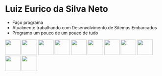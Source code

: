 # Luiz Eurico da Silva Neto

- Faço programa
- Atualmente trabalhando com Desenvolvimento de Sitemas Embarcados
- Programo um pouco de um pouco de tudo

<div>
  
  <img height="50" width="50" src="https://cdn.jsdelivr.net/gh/devicons/devicon/icons/html5/html5-original.svg" />
  <img height="50" width="50" src="https://cdn.jsdelivr.net/gh/devicons/devicon/icons/css3/css3-original.svg" />
  <img height="50" width="50" src="https://cdn.jsdelivr.net/gh/devicons/devicon/icons/php/php-original.svg" />
  <img height="50" width="50" src="https://cdn.jsdelivr.net/gh/devicons/devicon/icons/javascript/javascript-original.svg" />
  <img height="50" width="50" src="https://cdn.jsdelivr.net/gh/devicons/devicon/icons/cplusplus/cplusplus-original.svg" />
  <img height="50" width="50" src="https://cdn-icons-png.flaticon.com/512/864/864639.png" />
  <img height="50" width="50" src="https://www.amxmodx.org/favicon.ico" />
  <img height="50" width="50" src="https://cdn.jsdelivr.net/gh/devicons/devicon/icons/python/python-original.svg" />
  <img height="50" width="50" src="https://cdn.jsdelivr.net/gh/devicons/devicon/icons/mysql/mysql-original.svg" />
  <img height="50" width="50" src="https://cdn.jsdelivr.net/gh/devicons/devicon/icons/embeddedc/embeddedc-original.svg" />
  <img height="50" width="50" src="https://cdn.jsdelivr.net/gh/devicons/devicon/icons/lua/lua-original.svg" />
</div>          
